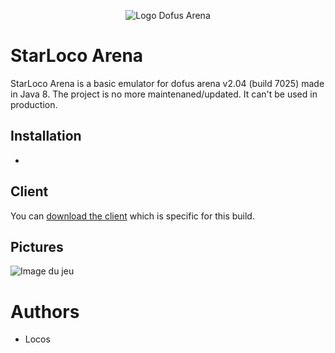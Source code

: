 <p align="center"><img src="https://jolstatic.fr/www/captures/308/3/2533.jpg" alt="Logo Dofus Arena"/></p>

# StarLoco Arena

StarLoco Arena is a basic emulator for dofus arena v2.04 (build 7025) made in Java 8.
The project is no more maintenaned/updated. It can't be used in production.

## Installation
-


## Client

You can [download the client](http://www.mediafire.com/file/ktwlzay8svbbuiv/DofusArena2.zip/file) which is specific for this build.

## Pictures

![Image du jeu](https://i.imgur.com/9TY1Xlc.jpg)

# Authors
- Locos
